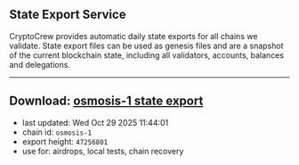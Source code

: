 ## State Export Service
CryptoCrew provides automatic daily state exports for all chains we validate. State export files can be used as genesis files and are a snapshot of the current blockchain state, including all validators, accounts, balances and delegations.

---
**Download: [osmosis-1 state export](https://dl-eu2.ccvalidators.com/SERVICE/osmosis/osmosis-1_export_47256801.json)**
---

- last updated: Wed Oct 29 2025 11:44:01
- chain id: `osmosis-1`
- export height: `47256801`
- use for: airdrops, local tests, chain recovery
